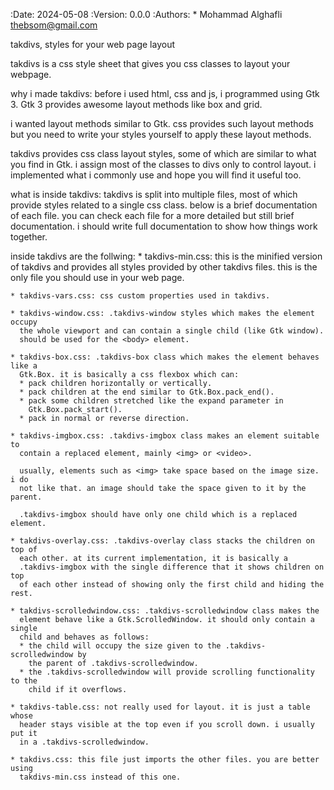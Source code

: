 :Date: 2024-05-08
:Version: 0.0.0
:Authors:
    * Mohammad Alghafli <thebsom@gmail.com>

takdivs, styles for your web page layout

takdivs is a css style sheet that gives you css classes to layout your webpage.

why i made takdivs:
  before i used html, css and js, i programmed using Gtk 3. Gtk 3 provides
  awesome layout methods like box and grid.
  
  i wanted layout methods similar to Gtk. css provides such layout methods but
  you need to write your styles yourself to apply these layout methods.
  
  takdivs provides css class layout styles, some of which are similar to what
  you find in Gtk. i assign most of the classes to divs only to control layout.
  i implemented what i commonly use and hope you will find it useful too.
  
what is inside takdivs:
  takdivs is split into multiple files, most of which provide styles related to
  a single css class. below is a brief documentation of each file. you can check
  each file for a more detailed but still brief documentation. i should write
  full documentation to show how things work together.
  
  inside takdivs are the follwing:
    * takdivs-min.css: this is the minified version of takdivs and provides all
      styles provided by other takdivs files. this is the only file you should
      use in your web page.
      
    * takdivs-vars.css: css custom properties used in takdivs.
    
    * takdivs-window.css: .takdivs-window styles which makes the element occupy
      the whole viewport and can contain a single child (like Gtk window).
      should be used for the <body> element.
      
    * takdivs-box.css: .takdivs-box class which makes the element behaves like a
      Gtk.Box. it is basically a css flexbox which can:
      * pack children horizontally or vertically.
      * pack children at the end similar to Gtk.Box.pack_end().
      * pack some children stretched like the expand parameter in
        Gtk.Box.pack_start().
      * pack in normal or reverse direction.
      
    * takdivs-imgbox.css: .takdivs-imgbox class makes an element suitable to
      contain a replaced element, mainly <img> or <video>.
      
      usually, elements such as <img> take space based on the image size. i do
      not like that. an image should take the space given to it by the parent.
      
      .takdivs-imgbox should have only one child which is a replaced element.
      
    * takdivs-overlay.css: .takdivs-overlay class stacks the children on top of
      each other. at its current implementation, it is basically a
      .takdivs-imgbox with the single difference that it shows children on top
      of each other instead of showing only the first child and hiding the rest.
      
    * takdivs-scrolledwindow.css: .takdivs-scrolledwindow class makes the
      element behave like a Gtk.ScrolledWindow. it should only contain a single
      child and behaves as follows:
      * the child will occupy the size given to the .takdivs-scrolledwindow by
        the parent of .takdivs-scrolledwindow.
      * the .takdivs-scrolledwindow will provide scrolling functionality to the
        child if it overflows.
    
    * takdivs-table.css: not really used for layout. it is just a table whose
      header stays visible at the top even if you scroll down. i usually put it
      in a .takdivs-scrolledwindow.
    
    * takdivs.css: this file just imports the other files. you are better using
      takdivs-min.css instead of this one.
